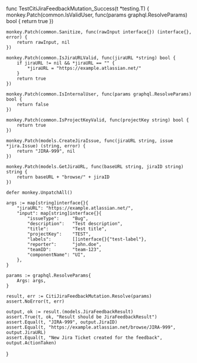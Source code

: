 func TestCitiJiraFeedbackMutation_Success(t *testing.T) {
    monkey.Patch(common.IsValidUser, func(params graphql.ResolveParams) bool {
        return true
    })

    monkey.Patch(common.Sanitize, func(rawInput interface{}) (interface{}, error) {
        return rawInput, nil
    })

    monkey.Patch(common.IsJiraURLValid, func(jiraURL *string) bool {
        if jiraURL != nil && *jiraURL == "" {
            *jiraURL = "https://example.atlassian.net/"
        }
        return true
    })

    monkey.Patch(common.IsInternalUser, func(params graphql.ResolveParams) bool {
        return false
    })

    monkey.Patch(common.IsProjectKeyValid, func(projectKey string) bool {
        return true
    })

    monkey.Patch(models.CreateJiraIssue, func(jiraURL string, issue *jira.Issue) (string, error) {
        return "JIRA-999", nil
    })

    monkey.Patch(models.GetJiraURL, func(baseURL string, jiraID string) string {
        return baseURL + "browse/" + jiraID
    })

    defer monkey.UnpatchAll()

    args := map[string]interface{}{
        "jiraURL": "https://example.atlassian.net/",
        "input": map[string]interface{}{
            "issueType":     "Bug",
            "description":   "Test description",
            "title":         "Test title",
            "projectKey":    "TEST",
            "labels":        []interface{}{"test-label"},
            "reporter":      "john.doe",
            "teamID":        "team-123",
            "componentName": "UI",
        },
    }

    params := graphql.ResolveParams{
        Args: args,
    }

    result, err := CitiJiraFeedbackMutation.Resolve(params)
    assert.NoError(t, err)

    output, ok := result.(models.JiraFeedbackResult)
    assert.True(t, ok, "Result should be JiraFeedbackResult")
    assert.Equal(t, "JIRA-999", output.JiraID)
    assert.Equal(t, "https://example.atlassian.net/browse/JIRA-999", output.JiraURL)
    assert.Equal(t, "New Jira Ticket created for the feedback", output.ActionTaken)
}
